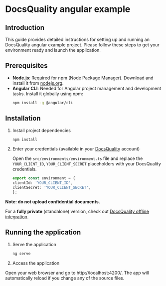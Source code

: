 # DocsQuality angular example

## Introduction

This guide provides detailed instructions for setting up and running an DocsQuality angular example project.
Please follow these steps to get your environment ready and launch the application.

## Prerequisites

- **Node.js**: Required for npm (Node Package Manager). Download and install it from [nodejs.org](https://nodejs.org).
- **Angular CLI**: Needed for Angular project management and development tasks. Install it globally using npm:
  ```bash
  npm install -g @angular/cli
  ```

## Installation

1. Install project dependencies

    ```bash
    npm install
    ```

2. Enter your credentials (available in your [DocsQuality](https://app.docsquality.com/) account)

   Open the `src/environments/environment.ts` file and replace the `YOUR_CLIENT_ID`, `YOUR_CLIENT_SECRET` placeholders
   with your DocsQuality credentials.

    ```typescript
    export const environment = {
    clientId: 'YOUR_CLIENT_ID',
    clientSecret: 'YOUR_CLIENT_SECRET',
    };
    ```
   
**Note: do not upload confidential documents.**

For a **fully private** (standalone) version,
check out [DocsQuality offline integration](https://docs.app.docsquality.com/usage.html#offline-integration).

## Running the application

1. Serve the application

    ```bash
    ng serve
    ```

2. Access the application

Open your web browser and go to http://localhost:4200/. The app will automatically reload if you change any of the
source files.



